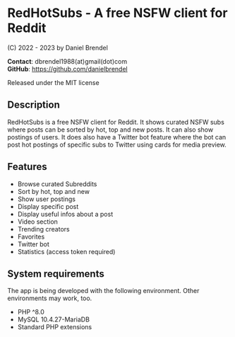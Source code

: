 # RedHotSubs - A free NSFW client for Reddit

(C) 2022 - 2023 by Daniel Brendel

__Contact__: dbrendel1988(at)gmail(dot)com\
__GitHub__: https://github.com/danielbrendel

Released under the MIT license

## Description
RedHotSubs is a free NSFW client for Reddit. It shows curated NSFW subs where posts can be sorted
by hot, top and new posts. It can also show postings of users. It does also have a Twitter bot feature
where the bot can post hot postings of specific subs to Twitter using cards for media preview.

## Features
- Browse curated Subreddits
- Sort by hot, top and new
- Show user postings
- Display specific post
- Display useful infos about a post
- Video section
- Trending creators
- Favorites
- Twitter bot
- Statistics (access token required)

## System requirements
The app is being developed with the following environment. Other environments may work, too.
- PHP ^8.0
- MySQL 10.4.27-MariaDB
- Standard PHP extensions

